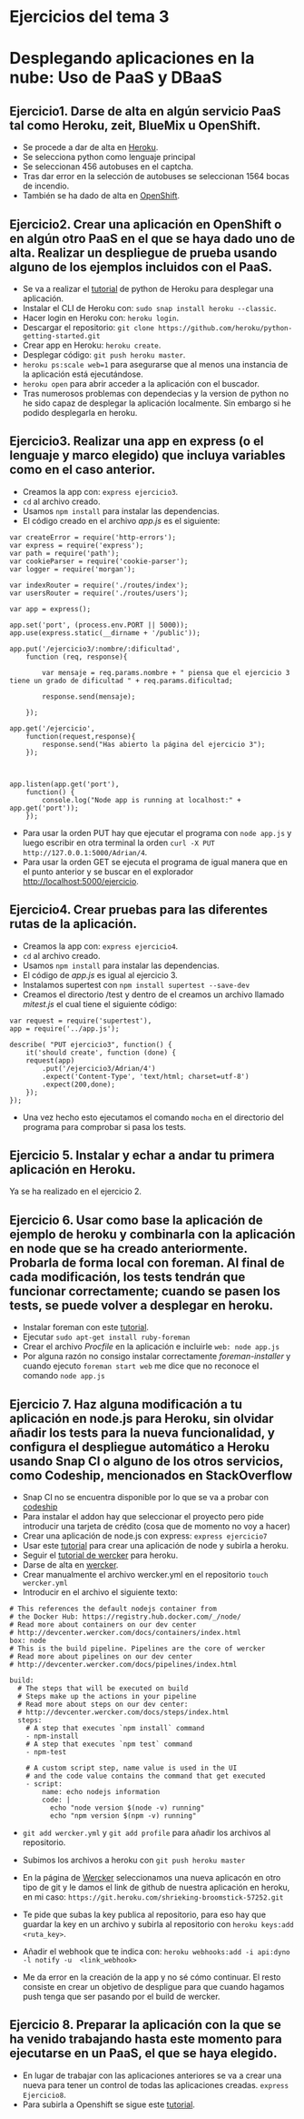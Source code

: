 # Ejercicios del tema 3
# Desplegando aplicaciones en la nube: Uso de PaaS y DBaaS

## Ejercicio1. Darse de alta en algún servicio PaaS tal como Heroku, zeit, BlueMix u OpenShift.

- Se procede a dar de alta en [Heroku](https://www.heroku.com/).
- Se selecciona python como lenguaje principal
- Se seleccionan 456 autobuses en el captcha.
- Tras dar error en la selección de autobuses se seleccionan 1564 bocas de incendio.
- También se ha dado de alta en [OpenShift](https://www.openshift.com/).

## Ejercicio2. Crear una aplicación en OpenShift o en algún otro PaaS en el que se haya dado uno de alta. Realizar un despliegue de prueba usando alguno de los ejemplos incluidos con el PaaS.

- Se va a realizar el [tutorial](https://devcenter.heroku.com/articles/getting-started-with-python) de python de Heroku para desplegar una aplicación.
- Instalar el CLI de Heroku con: `sudo snap install heroku --classic`.
- Hacer login en Heroku con: `heroku login`.
- Descargar el repositorio: `git clone https://github.com/heroku/python-getting-started.git`
- Crear app en Heroku: `heroku create`.
- Desplegar código: `git push heroku master`.
- `heroku ps:scale web=1` para asegurarse que al menos una instancia de la aplicación está ejecutándose.
- `heroku open` para abrir acceder a la aplicación con el buscador.
- Tras numerosos problemas con dependecias y la version de python no he sido capaz de desplegar la aplicación localmente. Sin embargo si he podido desplegarla en heroku.

## Ejercicio3. Realizar una app en express (o el lenguaje y marco elegido) que incluya variables como en el caso anterior.

- Creamos la app con: `express ejercicio3`.
- `cd` al archivo creado.
- Usamos `npm install` para instalar las dependencias.
- El código creado en el archivo _app.js_ es el siguiente:
~~~
var createError = require('http-errors');
var express = require('express');
var path = require('path');
var cookieParser = require('cookie-parser');
var logger = require('morgan');

var indexRouter = require('./routes/index');
var usersRouter = require('./routes/users');

var app = express();

app.set('port', (process.env.PORT || 5000));
app.use(express.static(__dirname + '/public'));

app.put('/ejercicio3/:nombre/:dificultad',
	function (req, response){
	
		var mensaje = req.params.nombre + " piensa que el ejercicio 3 tiene un grado de dificultad " + req.params.dificultad;

		response.send(mensaje);

	});

app.get('/ejercicio',
	function(request,response){
		response.send("Has abierto la página del ejercicio 3");
	});



app.listen(app.get('port'), 
	function() {
		console.log("Node app is running at localhost:" + 			app.get('port'));
	});
~~~

- Para usar la orden PUT hay que ejecutar el programa con `node app.js` y luego escribir en otra terminal la orden `curl -X PUT http://127.0.0.1:5000/Adrian/4`.
- Para usar la orden GET se ejecuta el programa de igual manera que en el punto anterior y se buscar en el explorador [http://localhost:5000/ejercicio](http://localhost:5000/ejercicio).


## Ejercicio4. Crear pruebas para las diferentes rutas de la aplicación.

- Creamos la app con: `express ejercicio4`.
- `cd` al archivo creado.
- Usamos `npm install` para instalar las dependencias.
- El código de _app.js_ es igual al ejercicio 3.
- Instalamos supertest con `npm install supertest --save-dev`
- Creamos el directorio /test y dentro de el creamos un archivo llamado _mitest.js_ el cual tiene el siguiente código:

~~~
var request = require('supertest'),
app = require('../app.js');

describe( "PUT ejercicio3", function() {
	it('should create', function (done) {
	request(app)
		.put('/ejercicio3/Adrian/4')
		.expect('Content-Type', 'text/html; charset=utf-8')
		.expect(200,done);
	});
});
~~~

- Una vez hecho esto ejecutamos el comando `mocha` en el directorio del programa para comprobar si pasa los tests.

## Ejercicio 5. Instalar y echar a andar tu primera aplicación en Heroku.

Ya se ha realizado en el ejercicio 2.

## Ejercicio 6. Usar como base la aplicación de ejemplo de heroku y combinarla con la aplicación en node que se ha creado anteriormente. Probarla de forma local con foreman. Al final de cada modificación, los tests tendrán que funcionar correctamente; cuando se pasen los tests, se puede volver a desplegar en heroku.

- Instalar foreman con este [tutorial](https://www.theforeman.org/manuals/1.19/index.html#2.1Installation).
- Ejecutar `sudo apt-get install ruby-foreman`
- Crear el archivo _Procfile_ en la aplicación e incluirle `web: node app.js`
- Por alguna razón no consigo instalar correctamente _foreman-installer_ y cuando ejecuto `foreman start web` me dice que no reconoce el comando `node app.js`

## Ejercicio 7. Haz alguna modificación a tu aplicación en node.js para Heroku, sin olvidar añadir los tests para la nueva funcionalidad, y configura el despliegue automático a Heroku usando Snap CI o alguno de los otros servicios, como Codeship, mencionados en StackOverflow

- Snap CI no se encuentra disponible por lo que se va a probar con [codeship](https://elements.heroku.com/addons/codeship)
- Para instalar el addon hay que seleccionar el proyecto pero pide introducir una tarjeta de crédito (cosa que de momento no voy a hacer)
- Crear una aplicación de node.js con express: `express ejercicio7`
- Usar este [tutorial](https://medium.com/@grantspilsbury/build-and-deploy-a-node-express-server-to-heroku-in-10-steps-70c936ab15dc) para crear una aplicación de node y subirla a heroku.
- Seguir el [tutorial de wercker](https://devcenter.wercker.com/quickstarts/platforms/heroku/) para heroku.
- Darse de alta en [wercker](https://www.oracle.com/corporate/acquisitions/wercker/).
- Crear manualmente el archivo wercker.yml en el repositorio `touch wercker.yml`
- Introducir en el archivo el siguiente texto:

~~~
# This references the default nodejs container from
# the Docker Hub: https://registry.hub.docker.com/_/node/
# Read more about containers on our dev center
# http://devcenter.wercker.com/docs/containers/index.html
box: node
# This is the build pipeline. Pipelines are the core of wercker
# Read more about pipelines on our dev center
# http://devcenter.wercker.com/docs/pipelines/index.html

build:
  # The steps that will be executed on build
  # Steps make up the actions in your pipeline
  # Read more about steps on our dev center:
  # http://devcenter.wercker.com/docs/steps/index.html
  steps:
    # A step that executes `npm install` command
    - npm-install
    # A step that executes `npm test` command
    - npm-test

    # A custom script step, name value is used in the UI
    # and the code value contains the command that get executed
    - script:
        name: echo nodejs information
        code: |
          echo "node version $(node -v) running"
          echo "npm version $(npm -v) running"
~~~

- `git add wercker.yml` y `git add profile` para añadir los archivos al repositorio.

- Subimos los archivos a heroku con `git push heroku master`
- En la página de [Wercker](https://app.wercker.com/applications/create) seleccionamos una nueva aplicacón en otro tipo de git y le damos el link de github de nuestra aplicación en heroku, en mi caso: `https://git.heroku.com/shrieking-broomstick-57252.git`
- Te pide que subas la key publica al repositorio, para eso hay que guardar la key en un archivo y subirla al repositorio con `heroku keys:add <ruta_key>`.
- Añadir el webhook que te indica con: `heroku webhooks:add -i api:dyno -l notify -u  <link_webhook>`
- Me da error en la creación de la app y no sé cómo continuar. El resto consiste en crear un objetivo de despligue para que cuando hagamos push tenga que ser pasando por el build de wercker.

## Ejercicio 8. Preparar la aplicación con la que se ha venido trabajando hasta este momento para ejecutarse en un PaaS, el que se haya elegido.

- En lugar de trabajar con las aplicaciones anteriores se va a crear una nueva para tener un control de todas las aplicaciones creadas. `express Ejercicio8`.
- Para subirla a Openshift se sigue este [tutorial](https://blog.openshift.com/run-your-nodejs-projects-on-openshift-in-two-simple-steps/).












